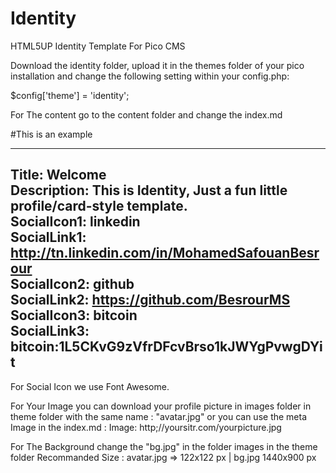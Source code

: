 # Identity
HTML5UP Identity Template For Pico CMS

Download the identity folder, upload it in the themes folder of your pico installation and change the following setting within your config.php:

$config['theme'] = 'identity';

For The content go to the content folder and change the index.md

#This is an example 

---
Title: Welcome<br />
Description: This is Identity, Just a fun little profile/card-style template.<br />
SocialIcon1: linkedin<br />
SocialLink1: http://tn.linkedin.com/in/MohamedSafouanBesrour<br />
SocialIcon2: github<br />
SocialLink2: https://github.com/BesrourMS<br />
SocialIcon3: bitcoin<br />
SocialLink3: bitcoin:1L5CKvG9zVfrDFcvBrso1kJWYgPvwgDYit
---
For Social Icon we use Font Awesome.

For Your Image you can download your profile picture in images folder in theme folder with the same name : "avatar.jpg" or you can use the meta Image in the index.md :
Image: http;//yoursitr.com/yourpicture.jpg

For The Background change the "bg.jpg" in the folder images in the theme folder
Recommanded Size : avatar.jpg => 122x122 px | bg.jpg 1440x900 px
